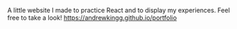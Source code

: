 A little website I made to practice React and to display my experiences. Feel free to take a look! https://andrewkingg.github.io/portfolio
